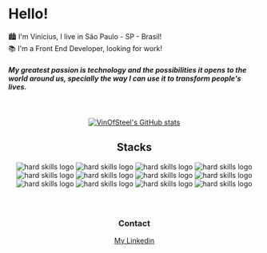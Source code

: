 <div> 
  <h1> Hello! </h1>
</div>

🏙 I'm Vinicius, I live in São Paulo - SP - Brasil!   
📚 I'm a Front End Developer, looking for work!

<h5> 
  My greatest passion is technology and the possibilities it opens to the world around us, specially the way I can use it to transform people's lives.
</h5>
&nbsp;

<div align="center">
  
[![VinOfSteel's GitHub stats](https://github-readme-stats.vercel.app/api?username=VinofSteel&count_private=true&show_icons=true&theme=codeSTACKr)](https://github.com/anuraghazra/github-readme-stats)
  
</div>



<h2 style="text-align:center">Stacks</h2>  

<div style="text-align:center;margin-bottom:40px;padding-bottom:20px;border-bottom: 1px solid #FFF8">
  <img src="https://img.shields.io/badge/Git-101010?style=for-the-badge&logo=git&logoColor=F05032" alt='hard skills logo'/> 
  <img src="https://img.shields.io/badge/HTML5-101010?style=for-the-badge&logo=html5&logoColor=E34F26" alt='hard skills logo'/>
  <img src="https://img.shields.io/badge/CSS3-101010?style=for-the-badge&logo=css3&logoColor=1572B6" alt='hard skills logo'/>
  <img src="https://img.shields.io/badge/JavaScript-101010?style=for-the-badge&logo=javascript&logoColor=F7DF1E" alt='hard skills logo'/>
  <img src="https://img.shields.io/badge/TypeScript-101010?style=for-the-badge&logo=typescript&logoColor=3178C6" alt='hard skills logo'/>
  <img src="https://img.shields.io/badge/Axios-101010?style=for-the-badge&logo=axios&logoColor=5A29E4" alt='hard skills logo'/>
  <img src="https://img.shields.io/badge/React.js-101010?style=for-the-badge&logo=react&logoColor=61DAFB" alt='hard skills logo'/>
  <img src="https://img.shields.io/badge/React%20Router-101010?style=for-the-badge&logo=react-router&logoColor=CA4245" alt='hard skills logo'/>
  <img src="https://img.shields.io/badge/Hook%20Form-101010?style=for-the-badge&logo=react-hook-form&logoColor=EC5990" alt='hard skills logo'/>
  <img src="https://img.shields.io/badge/styled%20components-101010?style=for-the-badge&logo=styled-components&logoColor=DB7093" alt='hard skills logo'/>
  <img src="https://img.shields.io/badge/CSS%20Modules-101010?style=for-the-badge&logo=css-modules&logoColor=white" alt='hard skills logo'/>
  <img src="https://img.shields.io/badge/SASS-101010?style=for-the-badge&logo=sass&logoColor=CC6699" alt='hard skills logo'/>
</div>

<h3 style="text-align:center">Contact</h3>  

<div style="text-align:center">
  <a href="https://www.linkedin.com/in/vinicius-nascimento-82884023b/" target="_blank">
    My Linkedin
  </a>
</div
